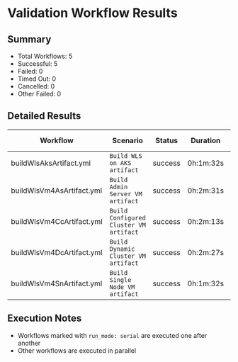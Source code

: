 # Validation Workflow Results

## Summary
- Total Workflows: 5
- Successful: 5
- Failed: 0
- Timed Out: 0
- Cancelled: 0
- Other Failed: 0

## Detailed Results

| Workflow | Scenario | Status | Duration | Run URL |
|----------|----------|---------|-----------|----------|
| buildWlsAksArtifact.yml | `Build WLS on AKS artifact` | success | 0h:1m:32s | [View Run](https://github.com/oracle/weblogic-azure/actions/runs/17421303371) |
| buildWlsVm4AsArtifact.yml | `Build Admin Server VM artifact` | success | 0h:2m:31s | [View Run](https://github.com/oracle/weblogic-azure/actions/runs/17421304672) |
| buildWlsVm4CcArtifact.yml | `Build Configured Cluster VM artifact` | success | 0h:2m:13s | [View Run](https://github.com/oracle/weblogic-azure/actions/runs/17421306123) |
| buildWlsVm4DcArtifact.yml | `Build Dynamic Cluster VM artifact` | success | 0h:2m:27s | [View Run](https://github.com/oracle/weblogic-azure/actions/runs/17421307512) |
| buildWlsVm4SnArtifact.yml | `Build Single Node VM artifact` | success | 0h:1m:32s | [View Run](https://github.com/oracle/weblogic-azure/actions/runs/17421309206) |


## Execution Notes
- Workflows marked with `run_mode: serial` are executed one after another
- Other workflows are executed in parallel
